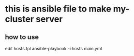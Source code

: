 # this is ansible file to make my-cluster server
## how to use
edit hosts.tpl
ansible-playbook -i hosts main.yml
